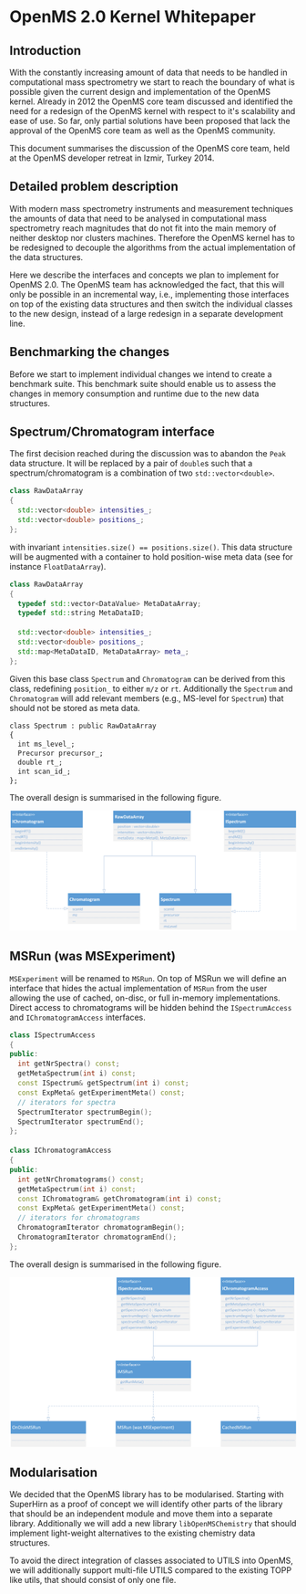 OpenMS 2.0 Kernel Whitepaper
===========================

## Introduction

With the constantly increasing amount of data that needs to be handled in computational mass spectrometry we start to
reach the boundary of what is possible given the current design and implementation of the OpenMS kernel. Already in 2012
the OpenMS core team discussed and identified the need for a redesign of the OpenMS kernel with respect to it's scalability
and ease of use. So far, only partial solutions have been proposed that lack the approval of the OpenMS core team as
well as the OpenMS community.

This document summarises the discussion of the OpenMS core team, held at the OpenMS developer retreat in Izmir,
Turkey 2014.

## Detailed problem description

With modern mass spectrometry instruments and measurement techniques the amounts of data that need to be analysed in
computational mass spectrometry reach magnitudes that do not fit into the main memory of neither desktop nor clusters
machines. Therefore the OpenMS kernel has to be redesigned to decouple the algorithms from the actual implementation of
the data structures.

Here we describe the interfaces and concepts we plan to implement for OpenMS 2.0. The OpenMS team has acknowledged the
fact, that this will only be possible in an incremental way, i.e., implementing those interfaces on top of the existing
data structures and then switch the individual classes to the new design, instead of a large redesign in a separate
development line.

## Benchmarking the changes

Before we start to implement individual changes we intend to create a benchmark suite. This benchmark suite should
enable us to assess the changes in memory consumption and runtime due to the new data structures.

## Spectrum/Chromatogram interface

The first decision reached during the discussion was to abandon the `Peak` data structure. It will be replaced by a pair
of `double`s such that a spectrum/chromatogram is a combination of two `std::vector<double>`.

```cpp
class RawDataArray
{
  std::vector<double> intensities_;
  std::vector<double> positions_;
};
```

with invariant `intensities.size() == positions.size()`. This data structure will be augmented with a container to hold
position-wise meta data (see for instance `FloatDataArray`).

```cpp
class RawDataArray
{
  typedef std::vector<DataValue> MetaDataArray;
  typedef std::string MetaDataID;

  std::vector<double> intensities_;
  std::vector<double> positions_;
  std::map<MetaDataID, MetaDataArray> meta_;
};
```

Given this base class `Spectrum` and `Chromatogram` can be derived from this class, redefining `position_` to either
`m/z` or `rt`. Additionally the `Spectrum` and `Chromatogram`  will add relevant members (e.g., MS-level for `Spectrum`)
that should not be stored as meta data.

```
class Spectrum : public RawDataArray
{
  int ms_level_;
  Precursor precursor_;
  double rt_;
  int scan_id_;
};
```

The overall design is summarised in the following figure.

![](../../images/research/whitepapers/summary.png)

## MSRun (was MSExperiment)

`MSExperiment` will be renamed to `MSRun`. On top of MSRun we will define an interface that hides the actual implementation
of `MSRun` from the user allowing the use of cached, on-disc, or full in-memory implementations. Direct access to
chromatograms will be hidden behind the `ISpectrumAccess` and `IChromatogramAccess` interfaces.

```cpp
class ISpectrumAccess
{
public:
  int getNrSpectra() const;
  getMetaSpectrum(int i) const;
  const ISpectrum& getSpectrum(int i) const;
  const ExpMeta& getExperimentMeta() const;
  // iterators for spectra
  SpectrumIterator spectrumBegin();
  SpectrumIterator spectrumEnd();
};

class IChromatogramAccess
{
public:
  int getNrChromatograms() const;
  getMetaSpectrum(int i) const;
  const IChromatogram& getChromatogram(int i) const;
  const ExpMeta& getExperimentMeta() const;
  // iterators for chromatograms
  ChromatogramIterator chromatogramBegin();
  ChromatogramIterator chromatogramEnd();
};
```

The overall design is summarised in the following figure.

![](../../images/research/whitepapers/design-summary.png)

## Modularisation

We decided that the OpenMS library has to be modularised. Starting with SuperHirn as a proof of concept we will identify
other parts of the library that should be an independent module and move them into a separate library. Additionally we
will add a new library `libOpenMSChemistry` that should implement light-weight alternatives to the existing chemistry
data structures.

To avoid the direct integration of classes associated to UTILS into OpenMS, we will additionally support multi-file UTILS
compared to the existing TOPP like utils, that should consist of only one file.
